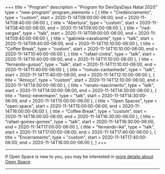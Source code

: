 +++
title = "Program"
description = "Program for DevOpsDays Natal 2020"
type = "new-program"
program_elements = [
    { title = "Credenciamento", type = "custom", start = 2020-11-14T08:00:00-06:00, end = 2020-11-14T08:40:00-06:00 },
    { title = "Abertura", type = "custom", start = 2020-11-14T08:40:00-06:00, end = 2020-11-14T09:00:00-06:00 },
    { title = "riad-vargas", type = "talk", start = 2020-11-14T09:00:00-06:00, end = 2020-11-14T09:40:00-06:00 },
    { title = "gabriela-cavalcante", type = "talk", start = 2020-11-14T09:40:00-06:00, end = 2020-11-14T10:10:00-06:00 },
    { title = "Coffee Break", type = "custom", start = 2020-11-14T10:10:00-06:00, end = 2020-11-14T10:40:00-06:00 },
    { title = "rafael-cintra", type = "talk", start = 2020-11-14T10:40:00-06:00, end = 2020-11-14T11:10:00-06:00 },
    { title = "fernando-guisso", type = "talk", start = 2020-11-14T11:10:00-06:00, end = 2020-11-14T11:40:00-06:00 },
    { title = "romulo-cantanhede", type = "talk", start = 2020-11-14T11:40:00-06:00, end = 2020-11-14T12:10:00-06:00 },
    { title = "Almoço", type = "custom", start = 2020-11-14T12:10:00-06:00, end = 2020-11-14T14:00:00-06:00 },
    { title = "renato-nascimento", type = "talk", start = 2020-11-14T14:00:00-06:00, end = 2020-11-14T14:30:00-06:00 },
    { title = "heinz-nevermann", type = "talk", start = 2020-11-14T14:30:00-06:00, end = 2020-11-14T15:00:00-06:00 },
    { title = "Open Spaces", type = "open-space", start = 2020-11-14T15:00:00-06:00, end = 2020-11-14T16:00:00-06:00 },
    { title = "Coffee Break", type = "custom", start = 2020-11-14T16:00:00-06:00, end = 2020-11-14T16:30:00-06:00 },
    { title = "rafael-gomes-gomex", type = "talk", start = 2020-11-14T16:30:00-06:00, end = 2020-11-14T17:00:00-06:00 },
    { title = "fernando-ike", type = "talk", start = 2020-11-14T17:00:00-06:00, end = 2020-11-14T17:40:00-06:00 },
    { title = "Encerramento", type = "custom", start = 2020-11-14T17:40:00-06:00, end = 2020-11-14T18:00:00-06:00 },
]
+++
<div class = "row">
  <div class = "col">
    <hr />
    If Open Space is new to you, you may be interested in <a href="/pages/open-space-format">more details about Open Space</a>.
    <hr />
  </div>
</div>
